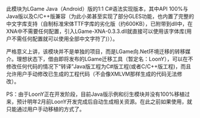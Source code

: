 此模块为LGame Java（Android）版的1:1 C#语法实现版本，其中API 100%与Java版以及C/C++版兼容（为此小弟甚至实现了部分GLES功能，也内置了完整的中文字库支持（自制标准宋体TTF字库的劣化版（约600KB），已附带到dll中，在XNA中不需要任何配置，引入LGame-XNA-0.3.3.dll就直接可以使用该字体库(用户不需任何配置就可以使用全部中文字符了)））。

严格意义上讲，该模块并不是单独的项目，而是LGame向.Net环境迁移的转移媒介。理想状态下，借由即将发布的LGame迁移工具（暂定名：LoonY），可以在不修改任何代码的情况下“转译”Java版工程为C#版工程(或者C/C++版工程)，而且允许用户手动修改已生成的工程代码（不会像XMLVM那样生成的代码无法修改）。

PS：由于LoonY正在开发阶段，目前Java版示例和衍生模块并没有100%移植过来，预计明年2月前LoonY开发完成后自动生成相关资源。在此之前如果使用，就只能通过用户手动移植的方式了。